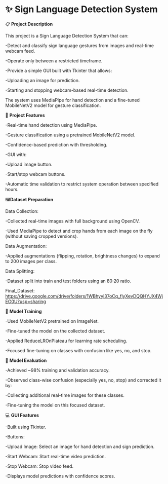 # ✨ Sign Language Detection System

📋 **Project Description**

This project is a Sign Language Detection System that can:

-Detect and classify sign language gestures from images and real-time webcam feed.

-Operate only between a restricted timeframe.

-Provide a simple GUI built with Tkinter that allows:
  
   -Uploading an image for prediction.

   -Starting and stopping webcam-based real-time detection.

The system uses MediaPipe for hand detection and a fine-tuned MobileNetV2 model for gesture classification.

🔨 **Project Features**


-Real-time hand detection using MediaPipe.

-Gesture classification using a pretrained MobileNetV2 model.

-Confidence-based prediction with thresholding.

-GUI with:

   -Upload image button.
  
   -Start/stop webcam buttons.

-Automatic time validation to restrict system operation between specified hours.


🖼️**Dataset Preparation**

Data Collection:

   -Collected real-time images with full background using OpenCV.

   -Used MediaPipe to detect and crop hands from each image on the fly (without saving cropped versions).


Data Augmentation:

   -Applied augmentations (flipping, rotation, brightness changes) to expand to 200 images per class.


Data Splitting:

   -Dataset split into train and test folders using an 80:20 ratio.

Final_Dataset:
https://drive.google.com/drive/folders/1WBhyyl37oCq_flyXevDQQHYJX4WjEO0U?usp=sharing

🧠 **Model Training**

-Used MobileNetV2 pretrained on ImageNet.

-Fine-tuned the model on the collected dataset.

-Applied ReduceLROnPlateau for learning rate scheduling.

-Focused fine-tuning on classes with confusion like yes, no, and stop.

🎯 **Model Evaluation**

-Achieved ~98% training and validation accuracy.

-Observed class-wise confusion (especially yes, no, stop) and corrected it by:

-Collecting additional real-time images for these classes.

-Fine-tuning the model on this focused dataset.

💻 **GUI Features**

-Built using Tkinter.

-Buttons:

   -Upload Image: Select an image for hand detection and sign prediction.

   -Start Webcam: Start real-time video prediction.

   -Stop Webcam: Stop video feed.

-Displays model predictions with confidence scores.
